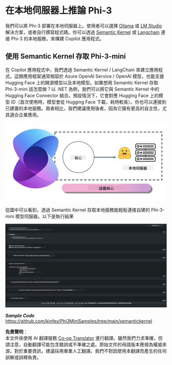 <!--
CO_OP_TRANSLATOR_METADATA:
{
  "original_hash": "bcf5dd7031db0031abdb9dd0c05ba118",
  "translation_date": "2025-07-16T20:55:49+00:00",
  "source_file": "md/01.Introduction/03/Local_Server_Inference.md",
  "language_code": "tw"
}
-->
# **在本地伺服器上推論 Phi-3**

我們可以將 Phi-3 部署在本地伺服器上。使用者可以選擇 [Ollama](https://ollama.com) 或 [LM Studio](https://llamaedge.com) 解決方案，或者自行撰寫程式碼。你可以透過 [Semantic Kernel](https://github.com/microsoft/semantic-kernel?WT.mc_id=aiml-138114-kinfeylo) 或 [Langchain](https://www.langchain.com/) 連接 Phi-3 的本地服務，來構建 Copilot 應用程式。

## **使用 Semantic Kernel 存取 Phi-3-mini**

在 Copilot 應用程式中，我們透過 Semantic Kernel / LangChain 來建立應用程式。這類應用框架通常相容於 Azure OpenAI Service / OpenAI 模型，也能支援 Hugging Face 上的開源模型以及本地模型。如果想用 Semantic Kernel 存取 Phi-3-mini 該怎麼做？以 .NET 為例，我們可以將它與 Semantic Kernel 中的 Hugging Face Connector 結合。預設情況下，它會對應 Hugging Face 上的模型 ID（首次使用時，模型會從 Hugging Face 下載，耗時較長）。你也可以連接到已建置的本地服務。兩者相比，我們建議使用後者，因為它擁有更高的自主性，尤其適合企業應用。

![sk](../../../../../translated_images/sk.d03785c25edc6d445a2e9ae037979e544e0b0c482f43c7617b0324e717b9af62.tw.png)

從圖中可以看到，透過 Semantic Kernel 存取本地服務能輕鬆連接自建的 Phi-3-mini 模型伺服器。以下是執行結果

![skrun](../../../../../translated_images/skrun.5aafc1e7197dca2020eefcaeaaee184d29bb0cf1c37b00fd9c79acc23a6dc8d2.tw.png)

***Sample Code*** https://github.com/kinfey/Phi3MiniSamples/tree/main/semantickernel

**免責聲明**：  
本文件係使用 AI 翻譯服務 [Co-op Translator](https://github.com/Azure/co-op-translator) 進行翻譯。雖然我們力求準確，但請注意，自動翻譯可能包含錯誤或不準確之處。原始文件的母語版本應視為權威來源。對於重要資訊，建議採用專業人工翻譯。我們不對因使用本翻譯而產生的任何誤解或誤釋負責。